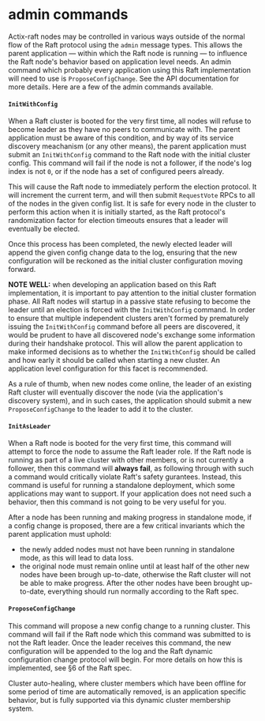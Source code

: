 admin commands
==============
Actix-raft nodes may be controlled in various ways outside of the normal flow of the Raft protocol using the `admin` message types. This allows the parent application — within which the Raft node is running — to influence the Raft node's behavior based on application level needs. An admin command which probably every application using this Raft implementation will need to use is `ProposeConfigChange`. See the API documentation for more details. Here are a few of the admin commands available.

#### `InitWithConfig`
When a Raft cluster is booted for the very first time, all nodes will refuse to become leader as they have no peers to communicate with. The parent application must be aware of this condition, and by way of its service discovery meachanism (or any other means), the parent application must submit an `InitWithConfig` command to the Raft node with the initial cluster config. This command will fail if the node is not a follower, if the node's log index is not `0`, or if the node has a set of configured peers already.

This will cause the Raft node to immediately perform the election protocol. It will increment the current term, and will then submit `RequestVote` RPCs to all of the nodes in the given config list. It is safe for every node in the cluster to perform this action when it is initially started, as the Raft protocol's randomization factor for election timeouts ensures that a leader will eventually be elected.

Once this process has been completed, the newly elected leader will append the given config change data to the log, ensuring that the new configuration will be reckoned as the initial cluster configuration moving forward.

**NOTE WELL:** when developing an application based on this Raft implementation, it is important to pay attention to the initial cluster formation phase. All Raft nodes will startup in a passive state refusing to become the leader until an election is forced with the `InitWithConfig` command. In order to ensure that multiple independent clusters aren't formed by prematurely issuing the `InitWithConfig` command before all peers are discovered, it would be prudent to have all discovered node's exchange some information during their handshake protocol. This will allow the parent application to make informed decisions as to whether the `InitWithConfig` should be called and how early it should be called when starting a new cluster. An application level configuration for this facet is recommended.

As a rule of thumb, when new nodes come online, the leader of an existing Raft cluster will eventually discover the node (via the application's discovery system), and in such cases, the application should submit a new `ProposeConfigChange` to the leader to add it to the cluster.

#### `InitAsLeader`
When a Raft node is booted for the very first time, this command will attempt to force the node to assume the Raft leader role. If the Raft node is running as part of a live cluster with other members, or is not currently a follower, then this command will **always fail**, as following through with such a command would critically violate Raft's safety gurantees. Instead, this command is useful for running a standalone deployment, which some applications may want to support. If your application does not need such a behavior, then this command is not going to be very useful for you.

After a node has been running and making progress in standalone mode, if a config change is proposed, there are a few critical invariants which the parent application must uphold:

- the newly added nodes must not have been running in standalone mode, as this will lead to data loss.
- the original node must remain online until at least half of the other new nodes have been brough up-to-date, otherwise the Raft cluster will not be able to make progress. After the other nodes have been brought up-to-date, everything should run normally according to the Raft spec.

#### `ProposeConfigChange`
This command will propose a new config change to a running cluster. This command will fail if the Raft node which this command was submitted to is not the Raft leader. Once the leader receives this command, the new configuration will be appended to the log and the Raft dynamic configuration change protocol will begin. For more details on how this is implemented, see §6 of the Raft spec.

Cluster auto-healing, where cluster members which have been offline for some period of time are automatically removed, is an application specific behavior, but is fully supported via this dynamic cluster membership system.
